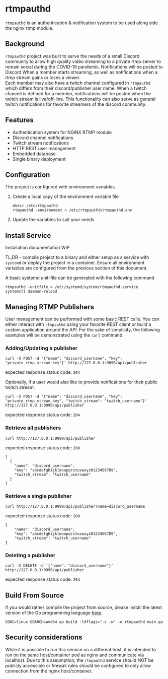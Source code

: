 rtmpauthd
=========

`rtmpauthd` is an authentication & notification system to be used along side the nginx rtmp module.

## Background
`rtmpauthd` project was built to serve the needs of a small Discord community to allow high quality video streaming to a private rtmp server to remain social during the COVID-19 pandemic. Notifications will be posted to Discord When a member starts streaming, as well as notifications when a rtmp stream gains or loses a viewer.  
Each member may also have a twitch channel configured in `rtmpauthd` which differs from their discord/publisher user name. When a twitch channel is defined for a member, notifications will be posted when the twitch stream is live/off-line. This functionality can also serve as general twitch notifications for favorite streamers of the discord community.

## Features
- Authentication system for NGiNX RTMP module
- Discord channel notifications
- Twitch stream notifications
- HTTP REST user management
- Embedded database
- Single binary deployment

## Configuration
The project is configured with environment variables.

1. Create a local copy of the environment variable file
    ```
    mkdir /etc/rtmpauthd
    rtmpauthd -environment > /etc/rtmpauthd/rtmpauthd.env
    ```
2. Update the variables to suit your needs

## Install Service
Installation documentation WIP

TL;DR - compile project to a binary and either setup as a service with `systemd` or deploy the project in a container. Ensure all environment variables are configured from the previous section of this document.


A basic systemd unit-file can be generated with the following command
```
rtmpauthd -unitfile > /etc/systemd/system/rtmpauthd.service
systemctl daemon-reload
```

## Managing RTMP Publishers
User management can be performed with some basic REST calls. You can either interact with `rtmpauthd` using your favorite REST client or build a custom application around the API. For the sake of simplicity, the following examples will be demonstrated using the `curl` command.  

### Adding/Updating a publisher
```
curl -X POST -d '{"name": "discord_username", "key": "private_rtmp_stream_key"}' http://127.0.0.1:9090/api/publisher
```
expected response status code: `204`

Optionally, If a user would also like to provide notifications for their public twitch stream:
```
curl -X POST -d '{"name": "discord_username", "key": "private_rtmp_stream_key", "twitch_stream": "twitch_username"}' http://127.0.0.1:9090/api/publisher
```
expected response status code: `204`

### Retrieve all publishers
```
curl http://127.0.0.1:9090/api/publisher
```

expected response status code: `200`
```
[
  {
    "name": "discord_username",
    "key": "abcdefghijklmnopqrstuvwxyz0123456789",
    "twitch_stream": "twitch_username"
  }
]
```

### Retrieve a single publisher
```
curl http://127.0.0.1:9090/api/publisher?name=discord_username
```

expected response status code: `200`
```
{
    "name": "discord_username",
    "key": "abcdefghijklmnopqrstuvwxyz0123456789",
    "twitch_stream": "twitch_username"
}
```

### Deleting a publisher
```
curl -X DELETE -d '{"name": "discord_username"}' http://127.0.0.1:9090/api/publisher
```

expected response status code: `204`

## Build From Source
If you would rather compile the project from source, please install the latest version of the Go programming language  [here](https://golang.org/dl/).
```
GOOS=linux GOARCH=amd64 go build -ldflags="-s -w" -o rtmpauthd main.go
```

## Security considerations
While it is possible to run this service on a different host, it is intended to run on the same host/container pod as nginx and communicate via localhost. Due to this assumption, the `rtmpauthd` service should NOT be publicly accessible or firewall rules should be configured to only allow connection from the nginx host/container.
